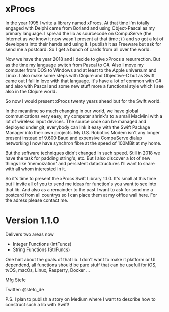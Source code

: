 # xProcs

In the year 1995 I write a library named xProcs. At that time I'm totally engaged with Delphi came from Borland and using
Object-Pascal as my primary language. I spread the lib as sourcecode on CompuServe (the Internet as we know it now wasn't present at that time ;) ) and so got a lot of developers into their hands and using it. I publish it as Freeware but ask for send me a postcard. So I get a bunch of cards from all over the world. 

Now we have the year 2018 and I decide to give xProcs a resurrection. But as the time my language switch from Pascal to C#. Also I move my computer from DOS to Windows and at least to the Apple universum and Linux. I also make some steps with Clojure and Objective-C but as Swift came out I fall in love with that language. It's have a lot of common with C# and also with Pascal and some new stuff more a functional style which I see also in the Clojure world. 

So now I would present xProcs twenty years ahead but for the Swift world. 

In the meantime so much changing in our world, we have global communications very easy, my computer shrink's to a small MacMini with a lot of wireless input devices. The source code can be managed and deployed under git, everybody can link it easy with the 
Swift Package Manager into their own projects. My U.S. Robotics Modem isn't any longer present instead of 9.600 Baud and expensive CompuServe dialup networking I now have synchron fibre at the speed of 100MBit at my home.

But the software techniques didn't changed in such speed. Still in 2018 we have the task for padding string's, etc. But I also discover a lot of new things like 'memoization' and persistent datastructures I'll want to share with all whom interested in it. 

So it's time to present the xProcs Swift Library 1.1.0. It's small at this time but I invite all of you to send me ideas for function's you want to see into that lib. And also as a remainder to the past I want to ask for send me a postcard from all countrys so I can place them at my office wall here. For the adress please contact me. 

# Version 1.1.0

Delivers two areas now 

- Integer Functions  (IntFuncs)
- String Functions (StrFuncs)

One hint about the goals of that lib. I don't want to make it platform or UI dependend, all functions should be pure stuff that can be usefull for iOS, tvOS, macOs, Linux, Rasperry, Docker ...

Mfg Stefc 

Twitter: @stefc_de

P.S. I plan to publish a story on Medium where I want to describe how to construct such a lib with Swift!